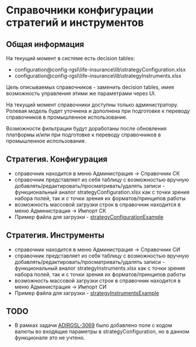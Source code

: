 # Справочники конфигурации стратегий и инструментов

## Общая информация

На текущий момент в системе есть decision tables:

- configuration\@config-rgsl\life-insurance\lib\strategyConfiguration.xlsx
- configuration\@config-rgsl\life-insurance\lib\strategyInstruments.xlsx

Цель описываемых справочников - заменить decision tables, имея возможность управления этими же параметрами через UI.

На текущий момент справочники доступны только администратору. Ролевая модель будет уточнена и дополнена при подготовке к переводу справочников в промышленное использование.

Возможности фильтрации будут доработаны после обновления платформы и/или при подготовке к переводу справочников в промышленное использование.

## Стратегия. Конфигурация

- справочник находится в меню Администрация -> Справочник СК
- справочник представляет из себя таблицу с возможностью вручную добавлять/редактировать/просматривать/удалять записи - функциональный аналог strategyConfiguration.xlsx как с точки зрения набора полей, так и с точки зрения их форматов/принципов работы
- возможность массовой загрузки строк в справочник находится в меню Администрация -> Импорт СК
- Пример файла для загрузки - [strategyConfigurationExample](./examples/strategyConfigurationExample.xlsx)

## Стратегия. Инструменты

- справочник находится в меню Администрация -> Справочник СИ
- справочник представляет из себя таблицу с возможностью вручную добавлять/редактировать/просматривать/удалять записи - функциональный аналог strategyInstruments.xlsx как с точки зрения набора полей, так и с точки зрения их форматов/принципов работы
- возможность массовой загрузки строк в справочник находится в меню Администрация -> Импорт СИ
- Пример файла для загрузки - [strategyInstrumentsExample](./examples/strategyInstrumentsExample.xlsx)

## TODO

- В рамках задачи [ADIRGSL-3069](https://jira.adacta-fintech.com/browse/ADIRGSL-3069) было добавлено поле с кодом валюты во входящие параметры в strategyConfiguration, но в данном функционале это не учтено.
